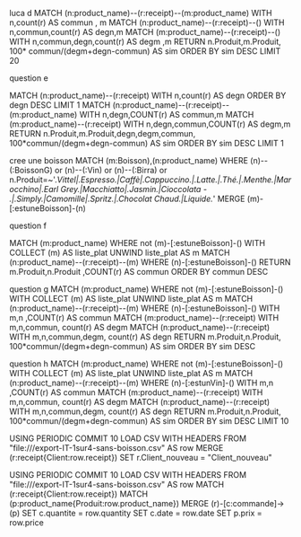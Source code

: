 luca 
d
MATCH (n:product_name)--(r:receipt)--(m:product_name)
WITH n,count(r) AS commun , m
MATCH (n:product_name)--(r:receipt)--()
WITH n,commun,count(r) AS degn,m
MATCH (m:product_name)--(r:receipt)--()
WITH n,commun,degn,count(r) AS degm ,m
RETURN n.Produit,m.Produit, 100* commun/(degm+degn-commun) AS sim ORDER BY sim DESC LIMIT 20

question e

MATCH (n:product_name)--(r:receipt)
WITH n,count(r) AS degn ORDER BY degn DESC LIMIT 1
MATCH (n:product_name)--(r:receipt)--(m:product_name)
WITH n,degn,COUNT(r) AS commun,m
MATCH (m:product_name)--(r:receipt)
WITH n,degn,commun,COUNT(r) AS degm,m
RETURN n.Produit,m.Produit,degn,degm,commun, 100*commun/(degm+degn-commun) AS sim ORDER BY sim DESC LIMIT 1


cree une boisson 
MATCH (m:Boisson),(n:product_name)
WHERE (n)--(:BoissonG) or  (n)--(:Vin) or (n)--(:Birra) or n.Produit=~'.*Vittel|.*Espresso.*|Caffè|.*Cappuccino.*|.*Latte.*|.*Thé.*|.*Menthe.*|Marocchino|.*Earl Grey.*|Macchiatto|.*Jasmin.*|Cioccolata - .|.*Simply.*|Camomille|.*Spritz.*|.*Chocolat Chaud.*|Liquide.*'
MERGE (m)-[:estuneBoisson]-(n)

question f

MATCH (m:product_name) WHERE not (m)-[:estuneBoisson]-()
WITH COLLECT (m) AS liste_plat
UNWIND liste_plat AS m
MATCH (n:product_name)--(r:receipt)--(m)
WHERE  (n)-[:estuneBoisson]-() 
RETURN m.Produit,n.Produit ,COUNT(r) AS commun ORDER BY commun DESC

question g
MATCH (m:product_name) WHERE not (m)-[:estuneBoisson]-()
WITH COLLECT (m) AS liste_plat
UNWIND liste_plat AS m
MATCH (n:product_name)--(r:receipt)--(m)
WHERE  (n)-[:estuneBoisson]-() 
WITH m,n ,COUNT(r) AS commun
MATCH (m:product_name)--(r:receipt)
WITH m,n,commun, count(r) AS degm
MATCH (n:product_name)--(r:receipt)
WITH  m,n,commun,degm, count(r) AS degn
RETURN m.Produit,n.Produit, 100*commun/(degm+degn-commun) AS sim ORDER BY sim DESC

question h
MATCH (m:product_name) WHERE not (m)-[:estuneBoisson]-()
WITH COLLECT (m) AS liste_plat
UNWIND liste_plat AS m
MATCH (n:product_name)--(r:receipt)--(m)
WHERE  (n)-[:estunVin]-() 
WITH m,n ,COUNT(r) AS commun
MATCH (m:product_name)--(r:receipt)
WITH m,n,commun, count(r) AS degm
MATCH (n:product_name)--(r:receipt)
WITH  m,n,commun,degm, count(r) AS degn
RETURN m.Produit,n.Produit, 100*commun/(degm+degn-commun) AS sim ORDER BY sim DESC LIMIT 10

USING PERIODIC COMMIT 10
LOAD CSV WITH HEADERS FROM "file:///export-IT-1sur4-sans-boisson.csv" AS row
MERGE (r:receipt{Client:row.receipt})
SET r.Client_nouveau = "Client_nouveau"

USING PERIODIC COMMIT 10
LOAD CSV WITH HEADERS FROM "file:///export-IT-1sur4-sans-boisson.csv" AS row
MATCH (r:receipt{Client:row.receipt})
MATCH (p:product_name{Produit:row.product_name})
MERGE (r)-[c:commande]->(p)
SET c.quantite = row.quantity
SET c.date = row.date
SET p.prix = row.price
